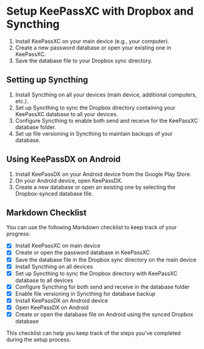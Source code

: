 # Setup KeePassXC with Dropbox and Syncthing

1.    Install KeePassXC on your main device (e.g., your computer).
1.    Create a new password database or open your existing one in KeePassXC.
1.    Save the database file to your Dropbox sync directory.

## Setting up Syncthing

1.    Install Syncthing on all your devices (main device, additional computers, etc.).
1.    Set up Syncthing to sync the Dropbox directory containing your KeePassXC database to all your devices.
1.    Configure Syncthing to enable both send and receive for the KeePassXC database folder.
1.    Set up file versioning in Syncthing to maintain backups of your database.

## Using KeePassDX on Android

1.    Install KeePassDX on your Android device from the Google Play Store.
1.    On your Android device, open KeePassDX.
1.   Create a new database or open an existing one by selecting the Dropbox-synced database file.

## Markdown Checklist

You can use the following Markdown checklist to keep track of your progress:

- [x] Install KeePassXC on main device
- [x] Create or open the password database in KeePassXC
- [x] Save the database file in the Dropbox sync directory on the main device
- [x] Install Syncthing on all devices
- [x] Set up Syncthing to sync the Dropbox directory with KeePassXC database to all devices
- [x] Configure Syncthing for both send and receive in the database folder
- [x] Enable file versioning in Syncthing for database backup
- [x] Install KeePassDX on Android device
- [x] Open KeePassDX on Android
- [x] Create or open the database file on Android using the synced Dropbox database

This checklist can help you keep track of the steps you've completed during the setup process.
